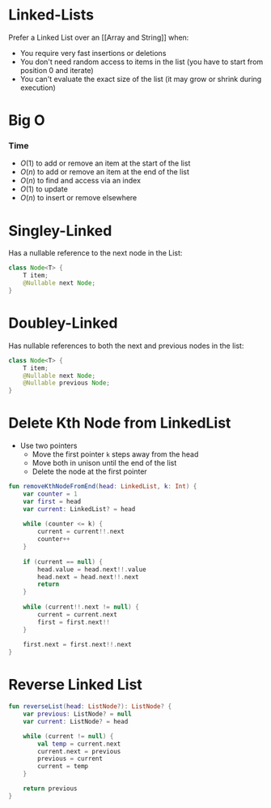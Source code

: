 # Linked-Lists
Prefer a Linked List over an [[Array and String]] when:
- You require very fast insertions or deletions
- You don't need random access to items in the list (you have to start from position 0 and iterate)
- You can't evaluate the exact size of the list (it may grow or shrink during execution)

# Big O
### Time
- $O(1)$ to add or remove an item at the start of the list
- $O(n)$ to add or remove an item at the end of the list
- $O(n)$ to find and access via an index
- $O(1)$ to update
- $O(n)$ to insert or remove elsewhere

# Singley-Linked
Has a nullable reference to the next node in the List:
```java
class Node<T> {
	T item;
	@Nullable next Node;
}
```

# Doubley-Linked
Has nullable references to both the next and previous nodes in the list:
```java
class Node<T> {
	T item;
	@Nullable next Node;
    @Nullable previous Node;
}
```

# Delete Kth Node from LinkedList
* Use two pointers 
	* Move the first pointer `k` steps away from the head
	* Move both in unison until the end of the list
	* Delete the node at the first pointer

```kotlin
fun removeKthNodeFromEnd(head: LinkedList, k: Int) {
    var counter = 1
	var first = head
	var current: LinkedList? = head
	
	while (counter <= k) {
		current = current!!.next
		counter++
	}
	
	if (current == null) {
		head.value = head.next!!.value
		head.next = head.next!!.next
		return
	}
	
	while (current!!.next != null) {
		current = current.next
		first = first.next!!
	}
	
	first.next = first.next!!.next
}
```

# Reverse Linked List

```kotlin
fun reverseList(head: ListNode?): ListNode? {
	var previous: ListNode? = null
	var current: ListNode? = head

	while (current != null) {
		val temp = current.next
		current.next = previous
		previous = current
		current = temp
	}

	return previous
}
```